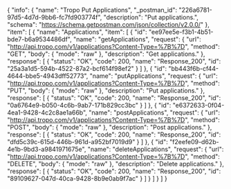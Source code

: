{
  "info": {
    "name": "Tropo Put Applications",
    "_postman_id": "226a6781-97d5-4d7d-9bb6-fc7fd903774f",
    "description": "Put applications.",
    "schema": "https://schema.getpostman.com/json/collection/v2.0.0/"
  },
  "item": [
    {
      "name": "Applications",
      "item": [
        {
          "id": "ee97ee5e-f3b1-4b51-bde7-b6a9534486df",
          "name": "getApplications",
          "request": {
            "url": "http://api.tropo.com/v1/applications?Content-Type=%7B%7D",
            "method": "GET",
            "body": {
              "mode": "raw"
            },
            "description": "Get applications."
          },
          "response": [
            {
              "status": "OK",
              "code": 200,
              "name": "Response_200",
              "id": "25a3a1d5-594b-4522-87a2-bcf614f98ef2"
            }
          ]
        },
        {
          "id": "bb443f6b-cf44-4644-bbe5-4943dff52773",
          "name": "putApplications",
          "request": {
            "url": "http://api.tropo.com/v1/applications?Content-Type=%7B%7D",
            "method": "PUT",
            "body": {
              "mode": "raw"
            },
            "description": "Put applications."
          },
          "response": [
            {
              "status": "OK",
              "code": 200,
              "name": "Response_200",
              "id": "0a6764e9-b050-4c6b-9ab7-171b829cc3bc"
            }
          ]
        },
        {
          "id": "e6372633-0f04-4ea1-9428-4c2c8ae1a66b",
          "name": "postApplications",
          "request": {
            "url": "http://api.tropo.com/v1/applications?Content-Type=%7B%7D",
            "method": "POST",
            "body": {
              "mode": "raw"
            },
            "description": "Post applications."
          },
          "response": [
            {
              "status": "OK",
              "code": 200,
              "name": "Response_200",
              "id": "dfd5c39c-615d-446b-961d-a952bf7019d9"
            }
          ]
        },
        {
          "id": "f2eefe09-d62b-4e1b-9bd3-a9841971675e",
          "name": "deleteApplications",
          "request": {
            "url": "http://api.tropo.com/v1/applications?Content-Type=%7B%7D",
            "method": "DELETE",
            "body": {
              "mode": "raw"
            },
            "description": "Delete applications."
          },
          "response": [
            {
              "status": "OK",
              "code": 200,
              "name": "Response_200",
              "id": "89109627-047d-40ca-9428-8b9e0ab9f7ac"
            }
          ]
        }
      ]
    }
  ]
}